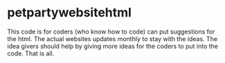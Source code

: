 # petpartywebsitehtml
This code is for coders (who know how to code) can put suggestions for the html. The actual websites updates monthly to stay with the ideas.
The idea givers should help by giving more ideas for the coders to put into the code.
That is all.
